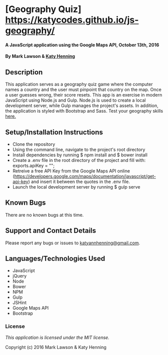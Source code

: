 # [Geography Quiz] https://katycodes.github.io/js-geography/

#### A JavaScript application using the Google Maps API, October 13th, 2016

#### By Mark Lawson & [Katy Henning](https:///katycodes.github.io/)

## Description

This application serves as a geography quiz game where the computer names a country and the user must pinpoint that country on the map. Once a user guesses wrong, their score resets. This app is an exercise in modern JavaScript using Node.js and Gulp. Node.js is used to create a local development server, while Gulp manages the project's assets. In addition, the application is styled with Bootstrap and Sass.
Test your geography skills [here.](https://katycodes.github.io/js-geography/)


## Setup/Installation Instructions

* Clone the repository
* Using the command line, navigate to the project's root directory
* Install dependencies by running $ npm install and $ bower install
* Create a .env file in the root directory of the project and fill with: exports.apiKey = "";
* Retreive a free API Key from the Google Maps API online (https://developers.google.com/maps/documentation/javascript/get-api-key) and insert it between the quotes in the .env file.
* Launch the local development server by running $ gulp serve

## Known Bugs

There are no known bugs at this time.

## Support and Contact Details

Please report any bugs or issues to katyannhenning@gmail.com.

## Languages/Technologies Used

* JavaScript
* jQuery
* Node
* Bower
* NPM
* Gulp
* JSHint
* Google Maps API
* Bootstrap

### License

*This application is licensed under the MIT license.*

Copyright (c) 2016 Mark Lawson & Katy Henning
